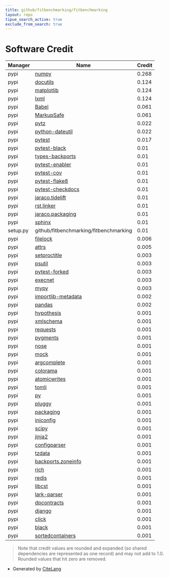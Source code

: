 ```yaml
---
title: github/fitbenchmarking/fitbenchmarking
layout: repo
tipue_search_active: true
exclude_from_search: true
---
```

# Software Credit

|Manager|Name|Credit|
|-------|----|------|
|pypi|[numpy](https://www.numpy.org)|0.268|
|pypi|[docutils](http://docutils.sourceforge.net/)|0.124|
|pypi|[matplotlib](https://matplotlib.org)|0.124|
|pypi|[lxml](https://lxml.de/)|0.124|
|pypi|[Babel](http://babel.pocoo.org/)|0.061|
|pypi|[MarkupSafe](https://palletsprojects.com/p/markupsafe/)|0.061|
|pypi|[pytz](http://pythonhosted.org/pytz)|0.022|
|pypi|[python-dateutil](https://github.com/dateutil/dateutil)|0.022|
|pypi|[pytest](https://docs.pytest.org/en/latest/)|0.017|
|pypi|[pytest-black](https://github.com/shopkeep/pytest-black)|0.01|
|pypi|[types-backports](https://github.com/python/typeshed)|0.01|
|pypi|[pytest-enabler](https://github.com/jaraco/pytest-enabler)|0.01|
|pypi|[pytest-cov](https://pypi.org/project/pytest-cov)|0.01|
|pypi|[pytest-flake8](https://pypi.org/project/pytest-flake8)|0.01|
|pypi|[pytest-checkdocs](https://pypi.org/project/pytest-checkdocs)|0.01|
|pypi|[jaraco.tidelift](https://pypi.org/project/jaraco.tidelift)|0.01|
|pypi|[rst.linker](https://pypi.org/project/rst.linker)|0.01|
|pypi|[jaraco.packaging](https://pypi.org/project/jaraco.packaging)|0.01|
|pypi|[sphinx](https://pypi.org/project/sphinx)|0.01|
|setup.py|github/fitbenchmarking/fitbenchmarking|0.01|
|pypi|[filelock](https://pypi.org/project/filelock)|0.006|
|pypi|[attrs](https://pypi.org/project/attrs)|0.005|
|pypi|[setproctitle](https://pypi.org/project/setproctitle)|0.003|
|pypi|[psutil](https://pypi.org/project/psutil)|0.003|
|pypi|[pytest-forked](https://pypi.org/project/pytest-forked)|0.003|
|pypi|[execnet](https://pypi.org/project/execnet)|0.003|
|pypi|[mypy](https://pypi.org/project/mypy)|0.003|
|pypi|[importlib-metadata](https://pypi.org/project/importlib-metadata)|0.002|
|pypi|[pandas](https://pandas.pydata.org)|0.002|
|pypi|[hypothesis](https://hypothesis.works)|0.001|
|pypi|[xmlschema](https://pypi.org/project/xmlschema)|0.001|
|pypi|[requests](https://pypi.org/project/requests)|0.001|
|pypi|[pygments](https://pypi.org/project/pygments)|0.001|
|pypi|[nose](https://pypi.org/project/nose)|0.001|
|pypi|[mock](https://pypi.org/project/mock)|0.001|
|pypi|[argcomplete](https://pypi.org/project/argcomplete)|0.001|
|pypi|[colorama](https://pypi.org/project/colorama)|0.001|
|pypi|[atomicwrites](https://pypi.org/project/atomicwrites)|0.001|
|pypi|[tomli](https://pypi.org/project/tomli)|0.001|
|pypi|[py](https://pypi.org/project/py)|0.001|
|pypi|[pluggy](https://pypi.org/project/pluggy)|0.001|
|pypi|[packaging](https://pypi.org/project/packaging)|0.001|
|pypi|[iniconfig](https://pypi.org/project/iniconfig)|0.001|
|pypi|[scipy](https://www.scipy.org)|0.001|
|pypi|[jinja2](https://palletsprojects.com/p/jinja/)|0.001|
|pypi|[configparser](https://github.com/jaraco/configparser/)|0.001|
|pypi|[tzdata](https://pypi.org/project/tzdata)|0.001|
|pypi|[backports.zoneinfo](https://pypi.org/project/backports.zoneinfo)|0.001|
|pypi|[rich](https://pypi.org/project/rich)|0.001|
|pypi|[redis](https://pypi.org/project/redis)|0.001|
|pypi|[libcst](https://pypi.org/project/libcst)|0.001|
|pypi|[lark-parser](https://pypi.org/project/lark-parser)|0.001|
|pypi|[dpcontracts](https://pypi.org/project/dpcontracts)|0.001|
|pypi|[django](https://pypi.org/project/django)|0.001|
|pypi|[click](https://pypi.org/project/click)|0.001|
|pypi|[black](https://pypi.org/project/black)|0.001|
|pypi|[sortedcontainers](https://pypi.org/project/sortedcontainers)|0.001|


> Note that credit values are rounded and expanded (so shared dependencies are represented as one record) and may not add to 1.0. Rounded values that hit zero are removed.


- Generated by [CiteLang](https://github.com/vsoch/citelang)
